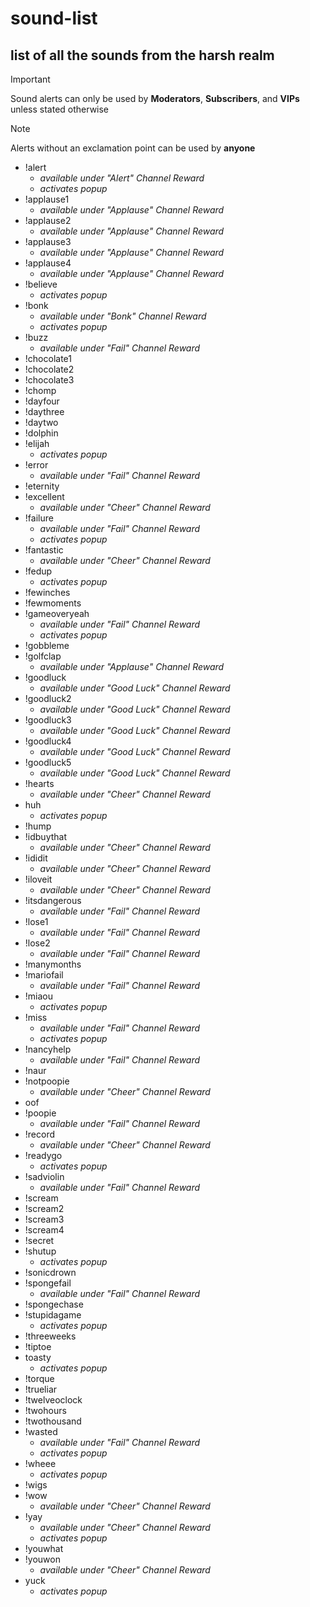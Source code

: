 # sound-list
## list of all the sounds from the harsh realm
> [!IMPORTANT]
> Sound alerts can only be used by **Moderators**, **Subscribers**, and **VIPs** unless stated otherwise

> [!NOTE]
> Alerts without an exclamation point can be used by **anyone**
- !alert
  - _available under "Alert" Channel Reward_
  - _activates popup_
- !applause1
  - _available under "Applause" Channel Reward_
- !applause2
  - _available under "Applause" Channel Reward_
- !applause3
  - _available under "Applause" Channel Reward_
- !applause4
  - _available under "Applause" Channel Reward_
- !believe
  - _activates popup_
- !bonk
  - _available under "Bonk" Channel Reward_
  - _activates popup_
- !buzz
  - _available under "Fail" Channel Reward_
- !chocolate1
- !chocolate2
- !chocolate3
- !chomp
- !dayfour
- !daythree
- !daytwo
- !dolphin
- !elijah
  - _activates popup_
- !error
  - _available under "Fail" Channel Reward_
- !eternity
- !excellent
  - _available under "Cheer" Channel Reward_
- !failure
  - _available under "Fail" Channel Reward_
  - _activates popup_
- !fantastic
  - _available under "Cheer" Channel Reward_
- !fedup
  - _activates popup_
- !fewinches
- !fewmoments
- !gameoveryeah
  - _available under "Fail" Channel Reward_
  - _activates popup_
- !gobbleme
- !golfclap
  - _available under "Applause" Channel Reward_
- !goodluck
  - _available under "Good Luck" Channel Reward_
- !goodluck2
  - _available under "Good Luck" Channel Reward_
- !goodluck3
  - _available under "Good Luck" Channel Reward_
- !goodluck4
  - _available under "Good Luck" Channel Reward_
- !goodluck5
  - _available under "Good Luck" Channel Reward_
- !hearts
  - _available under "Cheer" Channel Reward_
- huh
  - _activates popup_
- !hump
- !idbuythat
  - _available under "Cheer" Channel Reward_
- !ididit
  - _available under "Cheer" Channel Reward_
- !iloveit
  - _available under "Cheer" Channel Reward_
- !itsdangerous
  - _available under "Fail" Channel Reward_
- !lose1
  - _available under "Fail" Channel Reward_
- !lose2
  - _available under "Fail" Channel Reward_
- !manymonths
- !mariofail
  - _available under "Fail" Channel Reward_
- !miaou
  - _activates popup_
- !miss
  - _available under "Fail" Channel Reward_
  - _activates popup_
- !nancyhelp
  - _available under "Fail" Channel Reward_
- !naur
- !notpoopie
  - _available under "Cheer" Channel Reward_
- oof
- !poopie
  - _available under "Fail" Channel Reward_
- !record
  - _available under "Cheer" Channel Reward_
- !readygo
  - _activates popup_
- !sadviolin
  - _available under "Fail" Channel Reward_
- !scream
- !scream2
- !scream3
- !scream4
- !secret
- !shutup
  - _activates popup_
- !sonicdrown
- !spongefail
  - _available under "Fail" Channel Reward_
- !spongechase
- !stupidagame
  - _activates popup_
- !threeweeks
- !tiptoe
- toasty
  - _activates popup_
- !torque
- !trueliar
- !twelveoclock
- !twohours
- !twothousand
- !wasted
  - _available under "Fail" Channel Reward_
  - _activates popup_
- !wheee
  - _activates popup_
- !wigs
- !wow
  - _available under "Cheer" Channel Reward_
- !yay
  - _available under "Cheer" Channel Reward_
  - _activates popup_
- !youwhat
- !youwon
  - _available under "Cheer" Channel Reward_
- yuck
  - _activates popup_

